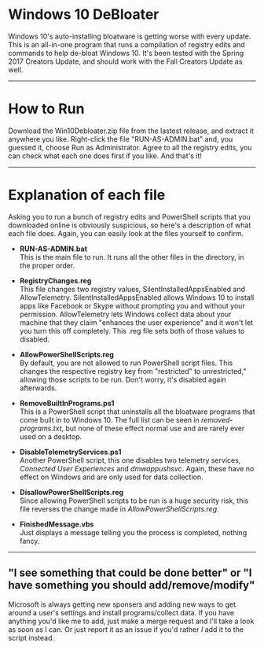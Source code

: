 # Windows 10 DeBloater
Windows 10's auto-installing bloatware is getting worse with every update. This is an all-in-one program that runs a compilation of registry edits and commands to help de-bloat Windows 10. It's been tested with the Spring 2017 Creators Update, and should work with the Fall Creators Update as well.

--------------------------------------------------------------------------------------------

# How to Run
Download the Win10Debloater.zip file from the lastest release, and extract it anywhere you like. Right-click the file "RUN-AS-ADMIN.bat" and, you guessed it, choose Run as Administrator. Agree to all the registry edits, you can check what each one does first if you like. And that's it!

--------------------------------------------------------------------------------------------

# Explanation of each file
Asking you to run a bunch of registry edits and PowerShell scripts that you downloaded online is obviously suspicious, so here's a description of what each file does. Again, you can easily look at the files yourself to confirm.

* **RUN-AS-ADMIN.bat**  
This is the main file to run. It runs all the other files in the directory, in the proper order.

* **RegistryChanges.reg**  
This file changes two registry values, SilentInstalledAppsEnabled and AllowTelemetry. SilentInstalledAppsEnabled allows Windows 10 to install apps like Facebook or Skype without prompting you and without your permission. AllowTelemetry lets Windows collect data about your machine that they claim "enhances the user experience" and it won't let you turn this off completely. This .reg file sets both of those values to disabled.

* **AllowPowerShellScripts.reg**  
By default, you are not allowed to run PowerShell script files. This changes the respective registry key from "restricted" to unrestricted," allowing those scripts to be run. Don't worry, it's disabled again afterwards.

* **RemoveBuiltInPrograms.ps1**  
This is a PowerShell script that uninstalls all the bloatware programs that come built in to Windows 10. The full list can be seen in *removed-programs.txt*, but none of these effect normal use and are rarely ever used on a desktop.

* **DisableTelemetryServices.ps1**  
Another PowerShell script, this one disables two telemetry services, *Connected User Experiences* and *dmwappushsvc*. Again, these have no effect on Windows and are only used for data collection.

* **DisallowPowerShellScripts.reg**  
Since allowing PowerShell scripts to be run is a huge security risk, this file reverses the change made in *AllowPowerShellScripts.reg*.

* **FinishedMessage.vbs**  
Just displays a message telling you the process is completed, nothing fancy.

--------------------------------------------------------------------------------------------

## "I see something that could be done better" or "I have something you should add/remove/modify"
Microsoft is always getting new sponsers and adding new ways to get around a user's settings and install programs/collect data. If you have anything you'd like me to add, just make a merge request and I'll take a look as soon as I can. Or just report it as an issue if you'd rather *I* add it to the script instead.
